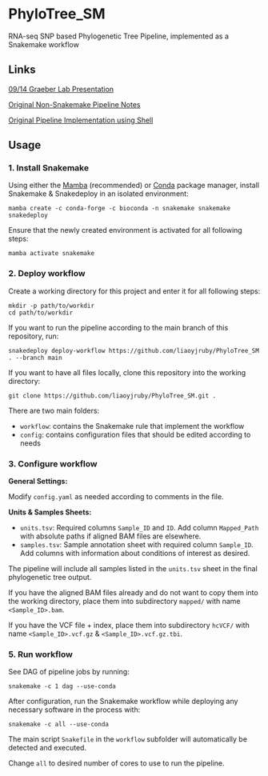 # PhyloTree_SM

RNA-seq SNP based Phylogenetic Tree Pipeline, implemented as a Snakemake workflow

## Links

[09/14 Graeber Lab Presentation](https://docs.google.com/presentation/d/13BMLpEajmpYnvCELF9d1-8kaRoVbmbUg/edit?usp=sharing&ouid=117414729187227390562&rtpof=true&sd=true)

[Original Non-Snakemake Pipeline Notes](https://docs.google.com/document/d/1BgOVv_zX04O1sf_FatdRbjEjrhTxYfw8i2QTu3F1fp4/edit#heading=h.epnsuaukicdh)

[Original Pipeline Implementation using Shell](https://github.com/liaoyjruby/glab_R/tree/main/OV/PhyloTree)

## Usage

### 1. Install Snakemake
Using either the [Mamba](https://mamba.readthedocs.io/en/latest/installation.html) (recommended) or [Conda](https://conda.io/projects/conda/en/latest/user-guide/install/index.html) package manager, install Snakemake & Snakedeploy in an isolated environment:
```shell
mamba create -c conda-forge -c bioconda -n snakemake snakemake snakedeploy
```
Ensure that the newly created environment is activated for all following steps:
```shell
mamba activate snakemake
```

### 2. Deploy workflow

Create a working directory for this project and enter it for all following steps:
```shell
mkdir -p path/to/workdir
cd path/to/workdir
```

If you want to run the pipeline according to the main branch of this repository, run:
```shell
snakedeploy deploy-workflow https://github.com/liaoyjruby/PhyloTree_SM . --branch main
```

If you want to have all files locally, clone this repository into the working directory:
```shell
git clone https://github.com/liaoyjruby/PhyloTree_SM.git .
```

There are two main folders:
- `workflow`: contains the Snakemake rule that implement the workflow
- `config`: contains configuration files that should be edited according to needs



### 3. Configure workflow

**General Settings:**

Modify `config.yaml` as needed according to comments in the file.

**Units & Samples Sheets:**

- `units.tsv`: Required columns `Sample_ID` and `ID`. Add column `Mapped_Path` with absolute paths if aligned BAM files are elsewhere.
- `samples.tsv`: Sample annotation sheet with required column `Sample_ID`. Add columns with information about conditions of interest as desired.

The pipeline will include all samples listed in the `units.tsv` sheet in the final phylogenetic tree output.

If you have the aligned BAM files already and do not want to copy them into the working directory, place them into subdirectory `mapped/` with name `<Sample_ID>.bam`.

If you have the VCF file + index, place them into subdirectory `hcVCF/` with name `<Sample_ID>.vcf.gz` & `<Sample_ID>.vcf.gz.tbi`.

### 5. Run workflow

See DAG of pipeline jobs by running:
```shell
snakemake -c 1 dag --use-conda
```

After configuration, run the Snakemake workflow while deploying any necessary software in the process with:
```shell
snakemake -c all --use-conda
```
The main script `Snakefile` in the `workflow` subfolder will automatically be detected and executed.

Change `all` to desired number of cores to use to run the pipeline.